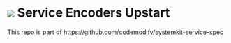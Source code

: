 # ![](https://fonts.gstatic.com/s/i/materialiconsoutlined/flare/v4/24px.svg) Service Encoders Upstart
This repo is part of https://github.com/codemodify/systemkit-service-spec